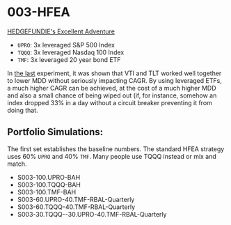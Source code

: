 # 003-HFEA

[HEDGEFUNDIE's Excellent Adventure](https://www.optimizedportfolio.com/hedgefundie-adventure/)

- `UPRO`: 3x leveraged S&P 500 Index
- `TQQQ`: 3x leveraged Nasdaq 100 Index
- `TMF`: 3x leveraged 20 year bond ETF

In [the last](../002-IndexETFWithBondETF/README.md) experiment, it was shown that VTI and TLT
worked well together to lower MDD without seriously impacting CAGR. By using leveraged ETFs, a much
higher CAGR can be achieved, at the cost of a much higher MDD and also a small chance of being
wiped out (if, for instance, somehow an index dropped 33% in a day without a circuit breaker
preventing it from doing that.

## Portfolio Simulations:

The first set establishes the baseline numbers.
The standard HFEA strategy uses 60% `UPRO` and 40% `TMF`. Many people use TQQQ instead or mix and
match.

- S003-100.UPRO-BAH
- S003-100.TQQQ-BAH
- S003-100.TMF-BAH
- S003-60.UPRO-40.TMF-RBAL-Quarterly
- S003-60.TQQQ-40.TMF-RBAL-Quarterly
- S003-30.TQQQ--30.UPRO-40.TMF-RBAL-Quarterly


